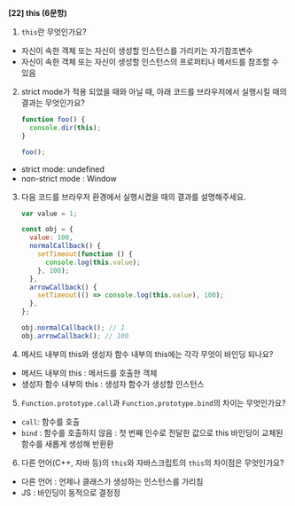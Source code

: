 **[22] this (6문항)**

1. `this`란 무엇인가요?

- 자신이 속한 객체 또는 자신이 생성할 인스턴스를 가리키는 자기참조변수
- 자신이 속한 객체 또는 자신이 생성할 인스턴스의 프로퍼티나 메서드를 참조할 수 있음

2. strict mode가 적용 되었을 때와 아닐 때, 아래 코드를 브라우저에서 실행시킬 때의 결과는 무엇인가요?

   ```js
   function foo() {
     console.dir(this);
   }

   foo();
   ```

- strict mode: undefined
- non-strict mode : Window

3. 다음 코드를 브라우저 환경에서 실행시켰을 때의 결과를 설명해주세요.

   ```js
   var value = 1;

   const obj = {
     value: 100,
     normalCallback() {
       setTimeout(function () {
         console.log(this.value);
       }, 100);
     },
     arrowCallback() {
       setTimeout(() => console.log(this.value), 100);
     },
   };

   obj.normalCallback(); // 1
   obj.arrowCallback(); // 100
   ```

4. 메서드 내부의 this와 생성자 함수 내부의 this에는 각각 무엇이 바인딩 되나요?

- 메서드 내부의 this : 메서드를 호출한 객체
- 생성자 함수 내부의 this : 생성자 함수가 생성할 인스턴스

5. `Function.prototype.call`과 `Function.prototype.bind`의 차이는 무엇인가요?

- `call`: 함수를 호출
- `bind` : 함수를 호출하지 않음 : 첫 번째 인수로 전달한 값으로 this 바인딩이 교체된 함수를 새롭게 생성해 반환환

6. 다른 언어(C++, 자바 등)의 `this`와 자바스크립트의 `this`의 차이점은 무엇인가요?

- 다른 언어 : 언제나 클래스가 생성하는 인스턴스를 가리침
- JS : 바인딩이 동적으로 결정정
